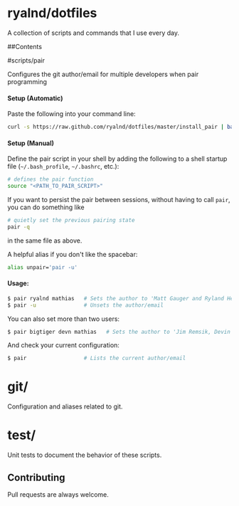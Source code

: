 # ryalnd/dotfiles
A collection of scripts and commands that I use every day.

##Contents

#scripts/pair

Configures the git author/email for multiple developers when pair programming

#### Setup (Automatic)
Paste the following into your command line:
```bash
curl -s https://raw.github.com/ryalnd/dotfiles/master/install_pair | bash
```

#### Setup (Manual)
Define the pair script in your shell by adding the following to a shell startup file (`~/.bash_profile`, `~/.bashrc`, etc.):
```bash
# defines the pair function
source "<PATH_TO_PAIR_SCRIPT>"
```

If you want to persist the pair between sessions, without having to call `pair`, you can do something like
```bash
# quietly set the previous pairing state
pair -q
```
in the same file as above.

A helpful alias if you don't like the spacebar:
```bash
alias unpair='pair -u'
```

#### Usage:

```bash
$ pair ryalnd mathias   # Sets the author to 'Matt Gauger and Ryland Herrick'
$ pair -u               # Unsets the author/email
```

You can also set more than two users:

```bash
$ pair bigtiger devn mathias   # Sets the author to 'Jim Remsik, Devin Walters, and Matt Gauger'
```

And check your current configuration:

```bash
$ pair                  # Lists the current author/email
```
# git/

Configuration and aliases related to git.

# test/

Unit tests to document the behavior of these scripts.

## Contributing
Pull requests are always welcome.
